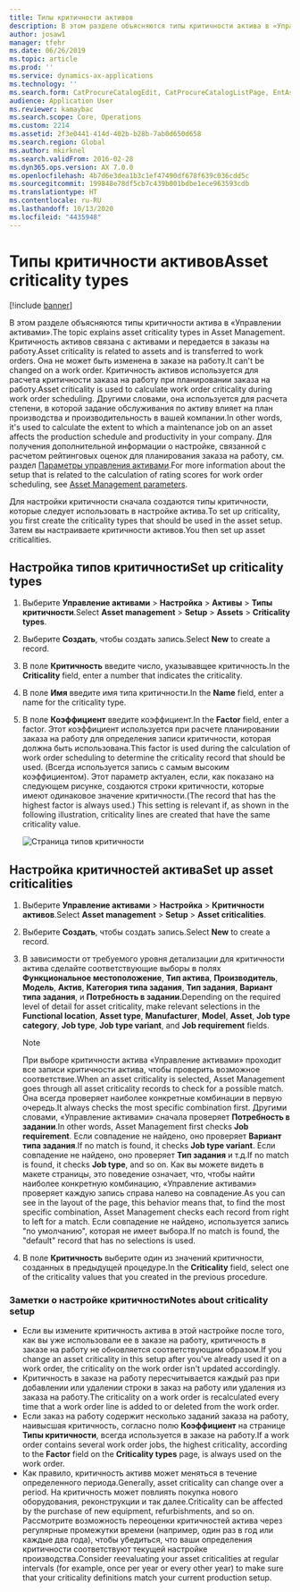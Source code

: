 ```yaml
---
title: Типы критичности активов
description: В этом разделе объясняются типы критичности актива в «Управлении активами».
author: josaw1
manager: tfehr
ms.date: 06/26/2019
ms.topic: article
ms.prod: ''
ms.service: dynamics-ax-applications
ms.technology: ''
ms.search.form: CatProcureCatalogEdit, CatProcureCatalogListPage, EntAssetCriticality, EntAssetObjectCriticality
audience: Application User
ms.reviewer: kamaybac
ms.search.scope: Core, Operations
ms.custom: 2214
ms.assetid: 2f3e0441-414d-402b-b28b-7ab0d650d658
ms.search.region: Global
ms.author: mkirknel
ms.search.validFrom: 2016-02-28
ms.dyn365.ops.version: AX 7.0.0
ms.openlocfilehash: 4b7d6e3dea1b3c1ef47490df678f639c036cdd5c
ms.sourcegitcommit: 199848e78df5cb7c439b001bdbe1ece963593cdb
ms.translationtype: HT
ms.contentlocale: ru-RU
ms.lasthandoff: 10/13/2020
ms.locfileid: "4435948"
---
```

# <a name="asset-criticality-types"></a><span data-ttu-id="6537c-103">Типы критичности активов</span><span class="sxs-lookup"><span data-stu-id="6537c-103">Asset criticality types</span></span>

[!include [banner](../../includes/banner.md)]

 

<span data-ttu-id="6537c-104">В этом разделе объясняются типы критичности актива в «Управлении активами».</span><span class="sxs-lookup"><span data-stu-id="6537c-104">The topic explains asset criticality types in Asset Management.</span></span> <span data-ttu-id="6537c-105">Критичность активов связана с активами и передается в заказы на работу.</span><span class="sxs-lookup"><span data-stu-id="6537c-105">Asset criticality is related to assets and is transferred to work orders.</span></span> <span data-ttu-id="6537c-106">Она не может быть изменена в заказе на работу.</span><span class="sxs-lookup"><span data-stu-id="6537c-106">It can't be changed on a work order.</span></span> <span data-ttu-id="6537c-107">Критичность активов используется для расчета критичности заказа на работу при планировании заказа на работу.</span><span class="sxs-lookup"><span data-stu-id="6537c-107">Asset criticality is used to calculate work order criticality during work order scheduling.</span></span> <span data-ttu-id="6537c-108">Другими словами, она используется для расчета степени, в которой задание обслуживания по активу влияет на план производства и производительность в вашей компании.</span><span class="sxs-lookup"><span data-stu-id="6537c-108">In other words, it's used to calculate the extent to which a maintenance job on an asset affects the production schedule and productivity in your company.</span></span> <span data-ttu-id="6537c-109">Для получения дополнительной информации о настройке, связанной с расчетом рейтинговых оценок для планирования заказа на работу, см. раздел [Параметры управления активами](../setup-for-objects/enterprise-asset-management-parameters.md).</span><span class="sxs-lookup"><span data-stu-id="6537c-109">For more information about the setup that is related to the calculation of rating scores for work order scheduling, see [Asset Management parameters](../setup-for-objects/enterprise-asset-management-parameters.md).</span></span>

<span data-ttu-id="6537c-110">Для настройки критичности сначала создаются типы критичности, которые следует использовать в настройке актива.</span><span class="sxs-lookup"><span data-stu-id="6537c-110">To set up criticality, you first create the criticality types that should be used in the asset setup.</span></span> <span data-ttu-id="6537c-111">Затем вы настраиваете критичности активов.</span><span class="sxs-lookup"><span data-stu-id="6537c-111">You then set up asset criticalities.</span></span>

## <a name="set-up-criticality-types"></a><span data-ttu-id="6537c-112">Настройка типов критичности</span><span class="sxs-lookup"><span data-stu-id="6537c-112">Set up criticality types</span></span>

1. <span data-ttu-id="6537c-113">Выберите **Управление активами** \> **Настройка** \> **Активы** \> **Типы критичности**.</span><span class="sxs-lookup"><span data-stu-id="6537c-113">Select **Asset management** \> **Setup** \> **Assets** \> **Criticality types**.</span></span>
2. <span data-ttu-id="6537c-114">Выберите **Создать**, чтобы создать запись.</span><span class="sxs-lookup"><span data-stu-id="6537c-114">Select **New** to create a record.</span></span>
3. <span data-ttu-id="6537c-115">В поле **Критичность** введите число, указывавщее критичность.</span><span class="sxs-lookup"><span data-stu-id="6537c-115">In the **Criticality** field, enter a number that indicates the criticality.</span></span>
4. <span data-ttu-id="6537c-116">В поле **Имя** введите имя типа критичности.</span><span class="sxs-lookup"><span data-stu-id="6537c-116">In the **Name** field, enter a name for the criticality type.</span></span>
5. <span data-ttu-id="6537c-117">В поле **Коэффициент** введите коэффициент.</span><span class="sxs-lookup"><span data-stu-id="6537c-117">In the **Factor** field, enter a factor.</span></span> <span data-ttu-id="6537c-118">Этот коэффициент используется при расчете планировании заказа на работу для определения записи критичности, которая должна быть использована.</span><span class="sxs-lookup"><span data-stu-id="6537c-118">This factor is used during the calculation of work order scheduling to determine the criticality record that should be used.</span></span> <span data-ttu-id="6537c-119">(Всегда используется запись с самым высоким коэффициентом). Этот параметр актуален, если, как показано на следующем рисунке, создаются строки критичности, которые имеют одинаковое значение критичности.</span><span class="sxs-lookup"><span data-stu-id="6537c-119">(The record that has the highest factor is always used.) This setting is relevant if, as shown in the following illustration, criticality lines are created that have the same criticality value.</span></span>

    ![Страница типов критичности](media/23-setup-for-objects.png)

## <a name="set-up-asset-criticalities"></a><span data-ttu-id="6537c-121">Настройка критичностей актива</span><span class="sxs-lookup"><span data-stu-id="6537c-121">Set up asset criticalities</span></span>

1. <span data-ttu-id="6537c-122">Выберите **Управление активами** \> **Настройка** \> **Критичности активов**.</span><span class="sxs-lookup"><span data-stu-id="6537c-122">Select **Asset management** \> **Setup** \> **Asset criticalities**.</span></span>
2. <span data-ttu-id="6537c-123">Выберите **Создать**, чтобы создать запись.</span><span class="sxs-lookup"><span data-stu-id="6537c-123">Select **New** to create a record.</span></span>
3. <span data-ttu-id="6537c-124">В зависимости от требуемого уровня детализации для критичности актива сделайте соответствующие выборы в полях **Функциональное местоположение**, **Тип актива**, **Производитель**, **Модель**, **Актив**, **Категория типа задания**, **Тип задания**, **Вариант типа задания**, и **Потребность в задании**.</span><span class="sxs-lookup"><span data-stu-id="6537c-124">Depending on the required level of detail for asset criticality, make relevant selections in the **Functional location**, **Asset type**, **Manufacturer**, **Model**, **Asset**, **Job type category**, **Job type**, **Job type variant**, and **Job requirement** fields.</span></span>

    > [!NOTE]
    > <span data-ttu-id="6537c-125">При выборе критичности актива «Управление активами» проходит все записи критичности актива, чтобы проверить возможное соответствие.</span><span class="sxs-lookup"><span data-stu-id="6537c-125">When an asset criticality is selected, Asset Management goes through all asset criticality records to check for a possible match.</span></span> <span data-ttu-id="6537c-126">Она всегда проверяет наиболее конкретные комбинации в первую очередь.</span><span class="sxs-lookup"><span data-stu-id="6537c-126">It always checks the most specific combination first.</span></span> <span data-ttu-id="6537c-127">Другими словами, «Управление активами» сначала проверяет **Потребность в задании**.</span><span class="sxs-lookup"><span data-stu-id="6537c-127">In other words, Asset Management first checks **Job requirement**.</span></span> <span data-ttu-id="6537c-128">Если совпадение не найдено, оно проверяет **Вариант типа задания**.</span><span class="sxs-lookup"><span data-stu-id="6537c-128">If no match is found, it checks **Job type variant**.</span></span> <span data-ttu-id="6537c-129">Если совпадение не найдено, оно проверяет **Тип задания** и т.д.</span><span class="sxs-lookup"><span data-stu-id="6537c-129">If no match is found, it checks **Job type**, and so on.</span></span> <span data-ttu-id="6537c-130">Как вы можете видеть в макете страницы, это поведение означает, что, чтобы найти наиболее конкретную комбинацию, «Управление активами» проверяет каждую запись справа налево на совпадение.</span><span class="sxs-lookup"><span data-stu-id="6537c-130">As you can see in the layout of the page, this behavior means that, to find the most specific combination, Asset Management checks each record from right to left for a match.</span></span> <span data-ttu-id="6537c-131">Если совпадение не найдено, используется запись "по умолчанию", которая не имеет выбора.</span><span class="sxs-lookup"><span data-stu-id="6537c-131">If no match is found, the "default" record that has no selections is used.</span></span>

4. <span data-ttu-id="6537c-132">В поле **Критичность** выберите один из значений критичности, созданных в предыдущей процедуре.</span><span class="sxs-lookup"><span data-stu-id="6537c-132">In the **Criticality** field, select one of the criticality values that you created in the previous procedure.</span></span>

### <a name="notes-about-criticality-setup"></a><span data-ttu-id="6537c-133">Заметки о настройке критичности</span><span class="sxs-lookup"><span data-stu-id="6537c-133">Notes about criticality setup</span></span>

- <span data-ttu-id="6537c-134">Если вы измените критичность актива в этой настройке после того, как вы уже использовали ее в заказе на работу, критичность в заказе на работу не обновляется соответствующим образом.</span><span class="sxs-lookup"><span data-stu-id="6537c-134">If you change an asset criticality in this setup after you've already used it on a work order, the criticality on the work order isn't updated accordingly.</span></span>
- <span data-ttu-id="6537c-135">Критичность в заказе на работу пересчитывается каждый раз при добавлении или удалении строки в заказ на работу или удаления из заказа на работу.</span><span class="sxs-lookup"><span data-stu-id="6537c-135">The criticality on a work order is recalculated every time that a work order line is added to or deleted from the work order.</span></span>
- <span data-ttu-id="6537c-136">Если заказ на работу содержит несколько заданий заказа на работу, наивысшая критичность, согласно полю **Коэффициент** на странице **Типы критичности**, всегда используется в заказе на работу.</span><span class="sxs-lookup"><span data-stu-id="6537c-136">If a work order contains several work order jobs, the highest criticality, according to the **Factor** field on the **Criticality types** page, is always used on the work order.</span></span>
- <span data-ttu-id="6537c-137">Как правило, критичность активв может меняться в течение определенного периода.</span><span class="sxs-lookup"><span data-stu-id="6537c-137">Generally, asset criticality can change over a period.</span></span> <span data-ttu-id="6537c-138">На критичность может повлиять покупка нового оборудования, реконструкции и так далее.</span><span class="sxs-lookup"><span data-stu-id="6537c-138">Criticality can be affected by the purchase of new equipment, refurbishments, and so on.</span></span> <span data-ttu-id="6537c-139">Рассмотрите возможность переоценки критичностей актива через регулярные промежутки времени (например, один раз в год или каждые два года), чтобы убедиться, что ваши определения критичности соответствуют текущей настройке производства.</span><span class="sxs-lookup"><span data-stu-id="6537c-139">Consider reevaluating your asset criticalities at regular intervals (for example, once per year or every other year) to make sure that your criticality definitions match your current production setup.</span></span>

